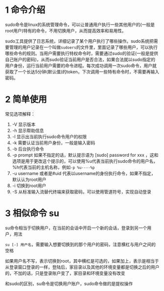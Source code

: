 # 1 命令介绍

sudo命令是linux的系统管理命令，可以让普通用户执行一些其他用户的(一般是root用户)特有的命令，不用切换用户，从而提高效率和易用性。

sudo工具提供了日志系统，详细记录了某个用户执行了哪些操作。sudo系统把需要管理的用户记录在一个叫做`sudoers`的文件里，里面记录了哪些用户，可以执行哪些命令的规则。当用户需要执行特权命令时，需要通过sudo的验证(一般是提供自己账户的密码)，从而sudo验证当前用户是否合法，如果合法就以sudo指定的用户身份，运行当前用户需要的命令进程。每次成功调用一次sudo命令，用户就获取了一个长达5分钟(默认值)的token，下次调用一些特有命令时，不需要再输入密码。

# 2 简单使用

常见选项解释：

1.  -V 显示版本
2. -h 显示帮助信息
3. -l 显示出当前执行sudo命令用户的权限
4. -k 需要认证当前用户身份，一般是输入密码
5. -b 后台执行命令
6. -p prompt 如果不指定的话，默认提示语为 [sudo] password for xxx ，这和选项是用于更改这个提示的，可以使用%u代表当前执行sudo命令的用户名，%h代表当前的主机名称，例如`-p %u----%p`
7. -u username 或者是#uid 代表以username的身份执行命令，如果不指定，默认认为root用户
8. -i 切换到root用户
9.  -S 从标准输入流替代终端来获取密码，可以使用管道符号，实现自动登录

# 3 相似命令 su

su命令相当于切换用户，在当前的会话中开启一个新的会话，登录到另一个用户，用法

`su [-] 用户名`，需要输入想要切换到的那个用户的密码，注意横杠与用户之间的空格

如果用户名不写，表示切换到root，其中横杠是可选的，如果加上，表示是相当于从登录窗口登录的一样，登陆后，家目录以及其他的环境变量都是切换之后的用户的，不加的话，只是登录账户变了，家目录和环境变量没有改变

和sudo的区别，su命令是切换用户账户，sudo命令做的是提权操作